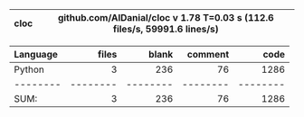 cloc|github.com/AlDanial/cloc v 1.78  T=0.03 s (112.6 files/s, 59991.6 lines/s)
--- | ---

Language|files|blank|comment|code
:-------|-------:|-------:|-------:|-------:
Python|3|236|76|1286
--------|--------|--------|--------|--------
SUM:|3|236|76|1286
